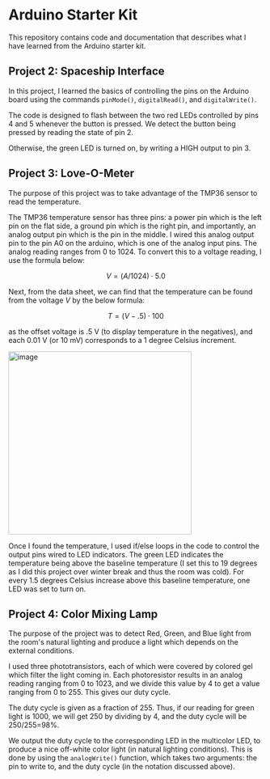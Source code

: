 # Arduino Starter Kit
This repository contains code and documentation that describes what I have learned from the Arduino starter kit.

## Project 2: Spaceship Interface

In this project, I learned the basics of controlling the pins on the Arduino board using the commands `pinMode()`, `digitalRead()`, and `digitalWrite()`.

The code is designed to flash between the two red LEDs controlled by pins 4 and 5 whenever the button is pressed. We detect the button being pressed by reading the state of pin 2.

Otherwise, the green LED is turned on, by writing a HIGH output to pin 3.

## Project 3: Love-O-Meter

The purpose of this project was to take advantage of the TMP36 sensor to read the temperature.

The TMP36 temperature sensor has three pins: a power pin which is the left pin on the flat side, a ground pin which is the right pin, and importantly, an analog output pin which is the pin in the middle. I wired this analog output pin to the pin A0 on the arduino, which is one of the analog input pins. The analog reading ranges from 0 to 1024. To convert this to a voltage reading, I use the formula below:

$$V = (A/1024) \cdot 5.0$$

Next, from the data sheet, we can find that the temperature can be found from the voltage $V$ by the below formula:

$$T = (V-.5)\cdot100$$

as the offset voltage is .5 V (to display temperature in the negatives), and each 0.01 V (or 10 mV) corresponds to a 1 degree Celsius increment.

<img width="362" alt="image" src="https://github.com/4439-A1/Arduino_Starter/assets/84205848/ce2b0136-da1e-4bd6-80b3-06184b718891">

Once I found the temperature, I used if/else loops in the code to control the output pins wired to LED indicators. The green LED indicates the temperature being above the baseline temperature (I set this to 19 degrees as I did this project over winter break and thus the room was cold). For every 1.5 degrees Celsius increase above this baseline temperature, one LED was set to turn on.

## Project 4: Color Mixing Lamp

The purpose of the project was to detect Red, Green, and Blue light from the room's natural lighting and produce a light which depends on the external conditions.

I used three phototransistors, each of which were covered by colored gel which filter the light coming in. Each photoresistor results in an analog reading ranging from 0 to 1023, and we divide this value by 4 to get a value ranging from 0 to 255. This gives our duty cycle.

The duty cycle is given as a fraction of 255. Thus, if our reading for green light is 1000, we will get 250 by dividing by 4, and the duty cycle will be 250/255=98%.

We output the duty cycle to the corresponding LED in the multicolor LED, to produce a nice off-white color light (in natural lighting conditions). This is done by using the `analogWrite()` function, which takes two arguments: the pin to write to, and the duty cycle (in the notation discussed above).
